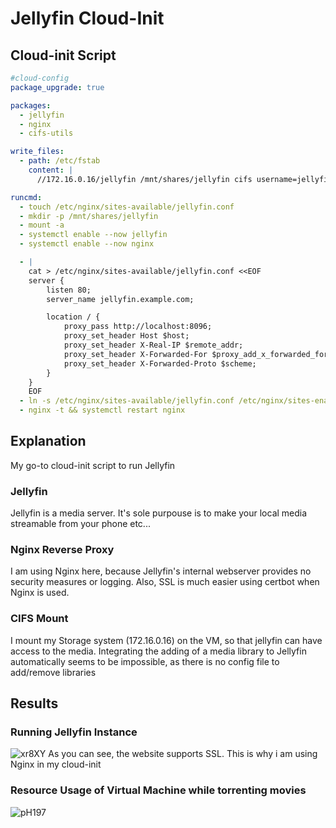 
# Jellyfin Cloud-Init

## Cloud-init Script
```yaml
#cloud-config
package_upgrade: true

packages:
  - jellyfin
  - nginx
  - cifs-utils

write_files:
  - path: /etc/fstab
    content: |
      //172.16.0.16/jellyfin /mnt/shares/jellyfin cifs username=jellyfin_rw,password=CHANGE_PASSWORD,defaults 0 0

runcmd:
  - touch /etc/nginx/sites-available/jellyfin.conf
  - mkdir -p /mnt/shares/jellyfin
  - mount -a
  - systemctl enable --now jellyfin
  - systemctl enable --now nginx

  - |
    cat > /etc/nginx/sites-available/jellyfin.conf <<EOF
    server {
        listen 80;
        server_name jellyfin.example.com;

        location / {
            proxy_pass http://localhost:8096;
            proxy_set_header Host $host;
            proxy_set_header X-Real-IP $remote_addr;
            proxy_set_header X-Forwarded-For $proxy_add_x_forwarded_for;
            proxy_set_header X-Forwarded-Proto $scheme;
        }
    }
    EOF
  - ln -s /etc/nginx/sites-available/jellyfin.conf /etc/nginx/sites-enabled/
  - nginx -t && systemctl restart nginx
```

## Explanation 

My go-to cloud-init script to run Jellyfin

### Jellyfin
Jellyfin is a media server. It's sole purpouse is to make your local media streamable from your phone etc...

### Nginx Reverse Proxy
I am using Nginx here, because Jellyfin's internal webserver provides no security measures or logging. Also, SSL is much easier using certbot when Nginx is used.

### CIFS Mount
I mount my Storage system (172.16.0.16) on the VM, so that jellyfin can have access to the media.
Integrating the adding of a media library to Jellyfin automatically seems to be impossible, as there is no config file to add/remove libraries


## Results
### Running Jellyfin Instance
![xr8XY](https://github.com/pvscalelover/M346/assets/146715005/407cce51-d2dd-49cf-b1f2-196c7138c2e6)
As you can see, the website supports SSL. This is why i am using Nginx in my cloud-init
### Resource Usage of Virtual Machine while torrenting movies
![pH197](https://github.com/pvscalelover/M346/assets/146715005/fc2fa246-58d4-4d1a-b052-dd718c33de86)
